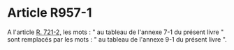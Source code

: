 # Article R957-1

A l'article <a href='/affichCodeArticle.do?cidTexte=LEGITEXT000005634379&idArticle=LEGIARTI000006271137&dateTexte=&categorieLien=cid' title='Code de commerce - art. R958-2 (V)'>R. 721-2,</a> les mots : " au tableau de l'annexe 7-1 du présent livre " sont remplacés par les mots : " au tableau de l'annexe 9-1 du présent livre ".